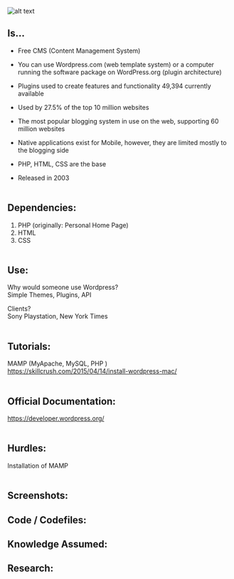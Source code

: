 ![alt text](https://github.com/Brian60657/wordpress/blob/master/2000px-WordPress_logo.svg.png)  

## Is...

- Free CMS (Content Management System)<br>

- You can use Wordpress.com (web template system) or a computer running the software package on WordPress.org (plugin architecture)<br>

- Plugins used to create features and functionality 49,394 currently available<br>

- Used by 27.5% of the top 10 million websites<br>

- The most popular blogging system in use on the web, supporting 60 million websites<br>

- Native applications exist for Mobile, however, they are limited mostly to the blogging side<br>

- PHP, HTML, CSS are the base<br>

- Released in 2003<br><br>


## Dependencies:

1. PHP (originally: Personal Home Page)<br>
2. HTML<br>
3. CSS<br><br>


## Use:

Why would someone use Wordpress?<br>
Simple Themes, Plugins, API<br>

Clients?<br>
Sony Playstation, New York Times<br><br>


## Tutorials:

MAMP (MyApache, MySQL, PHP )<br>
https://skillcrush.com/2015/04/14/install-wordpress-mac/<br><br>


## Official Documentation:

https://developer.wordpress.org/<br><br>

## Hurdles:

Installation of MAMP<br><br>


## Screenshots:

## Code / Codefiles:

## Knowledge Assumed:

## Research:
